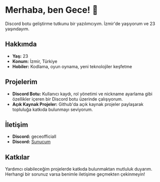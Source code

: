 # Merhaba, ben Gece! 👋

Discord botu geliştirme tutkunu bir yazılımcıyım. İzmir'de yaşıyorum ve 23 yaşındayım.

## Hakkımda
- **Yaş:** 23
- **Konum:** İzmir, Türkiye
- **Hobiler:** Kodlama, oyun oynama, yeni teknolojiler keşfetme

## Projelerim
- **Discord Botu:** Kullanıcı kaydı, rol yönetimi ve nickname ayarlama gibi özellikler içeren bir Discord botu üzerinde çalışıyorum.
- **Açık Kaynak Projeler:** Github'da açık kaynak projeler paylaşarak topluluğa katkıda bulunmayı seviyorum.

## İletişim
- **Discord:** geceofficiall
- **Discord:** [Sunucum]([https://twitter.com/gece](https://discord.gg/geceofficial))

## Katkılar
Yardımcı olabileceğim projelerde katkıda bulunmaktan mutluluk duyarım. Herhangi bir sorunuz varsa benimle iletişime geçmekten çekinmeyin!

